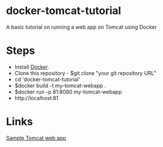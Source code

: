 # docker-tomcat-tutorial
A basic tutorial on running a web app on Tomcat using Docker

# Steps
* Install [Docker](https://docs.docker.com/install/).
* Clone this repository - $git clone "your git repository URL"
* cd 'docker-tomcat-tutorial'
* $docker build -t my-tomcat-webapp .
* $docker run -p 81:8080 my-tomcat-webapp
* http://localhost:81

# Links
[Sample Tomcat web app](https://tomcat.apache.org/tomcat-8.0-doc/appdev/sample/)
